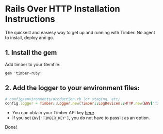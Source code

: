 # Rails Over HTTP Installation Instructions

The quickest and easiesy way to get up and running with Timber. No agent to install, deploy and go.

## 1. Install the gem

Add timber to your Gemfile:

```
gem 'timber-ruby'
```

## 2. Add the logger to your environment files:

```ruby
# config/environments/production.rb (or staging, etc)
config.logger = Timber::Logger.new(Timber::LogDevices::HTTP.new(ENV['TIMBER_KEY'])))
```

* You can obtain your Timber API key [here](https://timber.io).
* If you set `ENV['TIMBER_KEY']`, you do not have to pass it as an option.

Done!